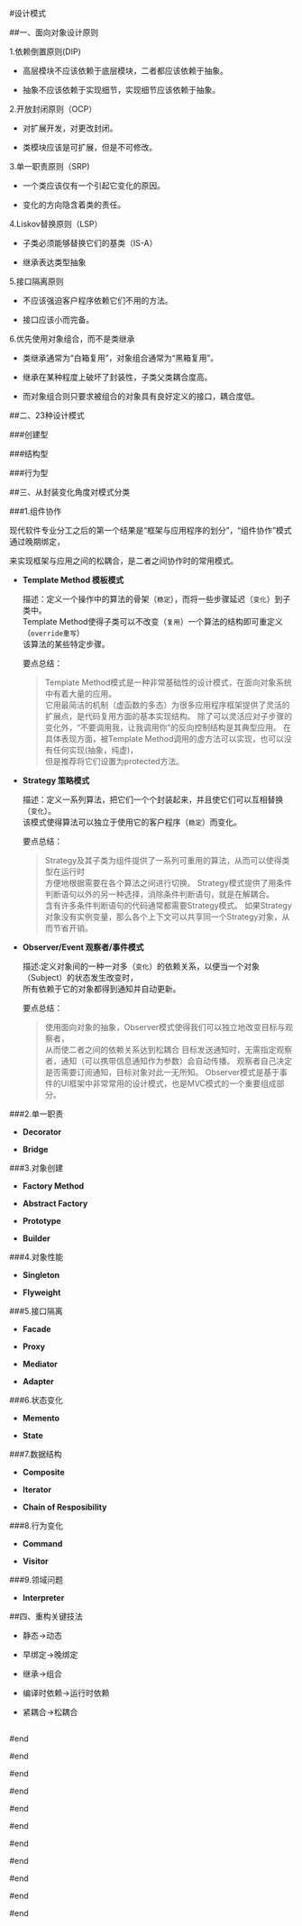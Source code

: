 #设计模式

##一、面向对象设计原则

1.依赖倒置原则(DIP)

- 高层模块不应该依赖于底层模块，二者都应该依赖于抽象。

- 抽象不应该依赖于实现细节，实现细节应该依赖于抽象。

2.开放封闭原则（OCP）

- 对扩展开发，对更改封闭。

- 类模块应该是可扩展，但是不可修改。

3.单一职责原则（SRP)

- 一个类应该仅有一个引起它变化的原因。

- 变化的方向隐含着类的责任。

4.Liskov替换原则（LSP）

- 子类必须能够替换它们的基类（IS-A）

- 继承表达类型抽象

5.接口隔离原则

- 不应该强迫客户程序依赖它们不用的方法。

- 接口应该小而完备。

6.优先使用对象组合，而不是类继承

- 类继承通常为“白箱复用”，对象组合通常为“黑箱复用”。

- 继承在某种程度上破坏了封装性，子类父类耦合度高。

- 而对象组合则只要求被组合的对象具有良好定义的接口，耦合度低。

##二、23种设计模式

###创建型

###结构型

###行为型

##三、从封装变化角度对模式分类

###1.组件协作

现代软件专业分工之后的第一个结果是“框架与应用程序的划分”，“组件协作”模式通过晚期绑定，

来实现框架与应用之间的松耦合，是二者之间协作时的常用模式。

- **Template Method	模板模式**

    描述：定义一个操作中的算法的骨架（`稳定`），而将一些步骤延迟（`变化`）到子类中。<br>
    Template Method使得子类可以不改变（`复用`）一个算法的结构即可重定义（`override重写`）<br>
    该算法的某些特定步骤。

    要点总结：

    > Template Method模式是一种非常基础性的设计模式，在面向对象系统中有着大量的应用。<br>
    > 它用最简洁的机制（虚函数的多态）为很多应用程序框架提供了灵活的扩展点，是代码复用方面的基本实现结构。
    > 除了可以灵活应对子步骤的变化外，“不要调用我，让我调用你”的反向控制结构是其典型应用。
    > 在具体表现方面，被Template Method调用的虚方法可以实现，也可以没有任何实现(抽象，纯虚)，<br>
    > 但是推荐将它们设置为protected方法。

- **Strategy 策略模式**

    描述：定义一系列算法，把它们一个个封装起来，并且使它们可以互相替换（`变化`）。<br>
    该模式使得算法可以独立于使用它的客户程序（`稳定`）而变化。

    要点总结：

    > Strategy及其子类为组件提供了一系列可重用的算法，从而可以使得类型在运行时<br>
    > 方便地根据需要在各个算法之间进行切换。
    > Strategy模式提供了用条件判断语句以外的另一种选择，消除条件判断语句，就是在解耦合。<br>
    > 含有许多条件判断语句的代码通常都需要Strategy模式。
    > 如果Strategy对象没有实例变量，那么各个上下文可以共享同一个Strategy对象，从而节省开销。

- **Observer/Event 观察者/事件模式**

	描述:定义对象间的一种一对多（`变化`）的依赖关系，以便当一个对象（Subject）的状态发生改变时，<br>
	所有依赖于它的对象都得到通知并自动更新。
	
	要点总结：
	> 使用面向对象的抽象，Observer模式使得我们可以独立地改变目标与观察者，<br>
	> 从而使二者之间的依赖关系达到松耦合
	> 目标发送通知时，无需指定观察者，通知（可以携带信息通知作为参数）会自动传播。
	> 观察者自己决定是否需要订阅通知，目标对象对此一无所知。
	> Observer模式是基于事件的UI框架中非常常用的设计模式，也是MVC模式的一个重要组成部分。

###2.单一职责

- **Decorator**

- **Bridge**

###3.对象创建

- **Factory Method**

- **Abstract Factory**

- **Prototype**

- **Builder**

###4.对象性能

- **Singleton**

- **Flyweight**

###5.接口隔离

- **Facade**

- **Proxy**

- **Mediator**

- **Adapter**

###6.状态变化

- **Memento**

- **State**

###7.数据结构

- **Composite**

- **Iterator**

- **Chain of Resposibility**

###8.行为变化

- **Command**

- **Visitor**

###9.领域问题

- **Interpreter**

##四、重构关键技法

- 静态->动态

- 早绑定->晚绑定

- 继承->组合

- 编译时依赖->运行时依赖

- 紧耦合->松耦合

##

#end

#end

#end

#end

#end

#end

#end

#end

#end

#end

#end